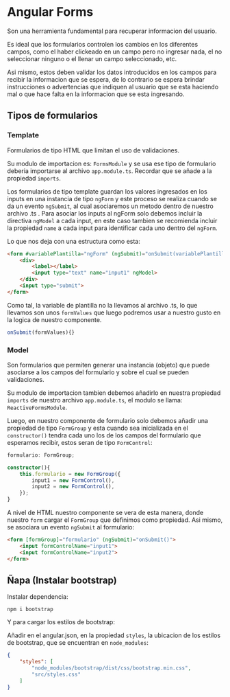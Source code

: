 # Angular Forms

Son una herramienta fundamental para recuperar informacion del usuario.

Es ideal que los formularios controlen los cambios en los diferentes campos, como el haber clickeado en un campo pero no ingresar nada, el no seleccionar ninguno o el llenar un campo seleccionado, etc.

Asi mismo, estos deben validar los datos introducidos en los campos para recibir la informacion que se espera, de lo contrario se espera brindar instrucciones o advertencias que indiquen al usuario que se esta haciendo mal o que hace falta en la informacion que se esta ingresando.

## Tipos de formularios

### Template

Formularios de tipo HTML que limitan el uso de validaciones.

Su modulo de importacion es: `FormsModule`  y se usa ese tipo de formulario deberia importarse al archivo `app.module.ts`. Recordar que se añade a la propiedad `imports`.

Los formularios de tipo template guardan los valores ingresados en los inputs en una instancia de tipo `ngForm` y este proceso se realiza cuando se da un evento `ngSubmit`, al cual asociaremos un metodo dentro de nuestro archivo .ts . Para asociar los inputs al ngForm solo debemos incluir la directiva `ngModel` a cada input, en este caso tambien se recomienda incluir la propiedad `name` a cada input para identificar cada uno dentro del `ngForm`.

Lo que nos deja con una estructura como esta:

```html
<form #variablePlantilla="ngForm" (ngSubmit)="onSubmit(variablePlantilla.value)">
    <div>
        <label></label>
        <input type="text" name="input1" ngModel>
    </div>
    <input type="submit">
</form>
```

Como tal, la variable de plantilla no la llevamos al archivo .ts, lo que llevamos son unos `formValues` que luego podremos usar a nuestro gusto en la logica de nuestro componente.

```typescript
onSubmit(formValues){}
```

### Model

Son formularios que permiten generar una instancia (objeto) que puede asociarse a los campos del formulario y sobre el cual se pueden validaciones.

Su modulo de importacion tambien debemos añadirlo en nuestra propiedad `imports` de nuestro archivo `app.module.ts`, el modulo se llama: `ReactiveFormsModule`.

Luego, en nuestro componente de formulario solo debemos añadir una propiedad de tipo `FormGroup` y esta cuando sea inicializada en el `constructor()` tendra cada uno los de los campos del formulario que esperamos recibir, estos seran de tipo `FormControl`:

```typescript
formulario: FormGroup;

constructor(){
    this.formulario = new FormGroup({
        input1 = new FormControl(),
        input2 = new FormControl(),
    });
}
```

A nivel de HTML nuestro componente se vera de esta manera, donde nuestro `form` cargar el `FormGroup` que definimos como propiedad. Asi mismo, se asociara un evento `ngSubmit` al formulario:

```html
<form [formGroup]="formulario" (ngSubmit)="onSubmit()">
    <input formControlName="input1">
    <input formControlName="input2">
</form>
```

## Ñapa (Instalar bootstrap)

Instalar dependencia:

```cli
npm i bootstrap
```

Y para cargar los estilos de bootstrap:

Añadir en el angular.json, en la propiedad `styles`, la ubicacion de los estilos de bootstrap, que se encuentran en `node_modules`:

```json
{
    "styles": [
        "node_modules/bootstrap/dist/css/bootstrap.min.css",
        "src/styles.css"
    ]
}
```
